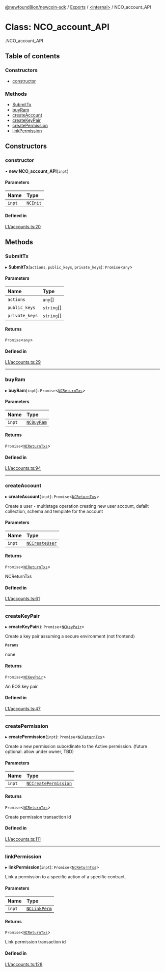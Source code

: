 [@newfound8ion/newcoin-sdk](../README.md) / [Exports](../modules.md) / [<internal\>](../modules/internal_.md) / NCO\_account\_API

# Class: NCO\_account\_API

[<internal>](../modules/internal_.md).NCO_account_API

## Table of contents

### Constructors

- [constructor](internal_.NCO_account_API.md#constructor)

### Methods

- [SubmitTx](internal_.NCO_account_API.md#submittx)
- [buyRam](internal_.NCO_account_API.md#buyram)
- [createAccount](internal_.NCO_account_API.md#createaccount)
- [createKeyPair](internal_.NCO_account_API.md#createkeypair)
- [createPermission](internal_.NCO_account_API.md#createpermission)
- [linkPermission](internal_.NCO_account_API.md#linkpermission)

## Constructors

### constructor

• **new NCO_account_API**(`inpt`)

#### Parameters

| Name | Type |
| :------ | :------ |
| `inpt` | [`NCInit`](../modules/internal_.md#ncinit) |

#### Defined in

[L1/accounts.ts:20](https://github.com/newfound8ion/newcoin-sdk/blob/2d95cfa/src/L1/accounts.ts#L20)

## Methods

### SubmitTx

▸ **SubmitTx**(`actions`, `public_keys`, `private_keys`): `Promise`<`any`\>

#### Parameters

| Name | Type |
| :------ | :------ |
| `actions` | `any`[] |
| `public_keys` | `string`[] |
| `private_keys` | `string`[] |

#### Returns

`Promise`<`any`\>

#### Defined in

[L1/accounts.ts:29](https://github.com/newfound8ion/newcoin-sdk/blob/2d95cfa/src/L1/accounts.ts#L29)

___

### buyRam

▸ **buyRam**(`inpt`): `Promise`<[`NCReturnTxs`](../modules.md#ncreturntxs)\>

#### Parameters

| Name | Type |
| :------ | :------ |
| `inpt` | [`NCBuyRam`](../modules.md#ncbuyram) |

#### Returns

`Promise`<[`NCReturnTxs`](../modules.md#ncreturntxs)\>

#### Defined in

[L1/accounts.ts:94](https://github.com/newfound8ion/newcoin-sdk/blob/2d95cfa/src/L1/accounts.ts#L94)

___

### createAccount

▸ **createAccount**(`inpt`): `Promise`<[`NCReturnTxs`](../modules.md#ncreturntxs)\>

Create a user - multistage operation creating new user account, 
defailt collection, schema and template for the account

#### Parameters

| Name | Type |
| :------ | :------ |
| `inpt` | [`NCCreateUser`](../modules.md#nccreateuser) |

#### Returns

`Promise`<[`NCReturnTxs`](../modules.md#ncreturntxs)\>

NCReturnTxs

#### Defined in

[L1/accounts.ts:61](https://github.com/newfound8ion/newcoin-sdk/blob/2d95cfa/src/L1/accounts.ts#L61)

___

### createKeyPair

▸ **createKeyPair**(): `Promise`<[`NCKeyPair`](../modules.md#nckeypair)\>

Create a key pair assuming a secure environment (not frontend)

**`Params`**

none

#### Returns

`Promise`<[`NCKeyPair`](../modules.md#nckeypair)\>

An EOS key pair

#### Defined in

[L1/accounts.ts:47](https://github.com/newfound8ion/newcoin-sdk/blob/2d95cfa/src/L1/accounts.ts#L47)

___

### createPermission

▸ **createPermission**(`inpt`): `Promise`<[`NCReturnTxs`](../modules.md#ncreturntxs)\>

Create a new permission subordinate to the Active permission. 
(future optional: allow under owner, TBD)

#### Parameters

| Name | Type |
| :------ | :------ |
| `inpt` | [`NCCreatePermission`](../modules.md#nccreatepermission) |

#### Returns

`Promise`<[`NCReturnTxs`](../modules.md#ncreturntxs)\>

Create permission transaction id

#### Defined in

[L1/accounts.ts:111](https://github.com/newfound8ion/newcoin-sdk/blob/2d95cfa/src/L1/accounts.ts#L111)

___

### linkPermission

▸ **linkPermission**(`inpt`): `Promise`<[`NCReturnTxs`](../modules.md#ncreturntxs)\>

Link a permission to a specific action of a specific contract.

#### Parameters

| Name | Type |
| :------ | :------ |
| `inpt` | [`NCLinkPerm`](../modules.md#nclinkperm) |

#### Returns

`Promise`<[`NCReturnTxs`](../modules.md#ncreturntxs)\>

Link permission transaction id

#### Defined in

[L1/accounts.ts:128](https://github.com/newfound8ion/newcoin-sdk/blob/2d95cfa/src/L1/accounts.ts#L128)
